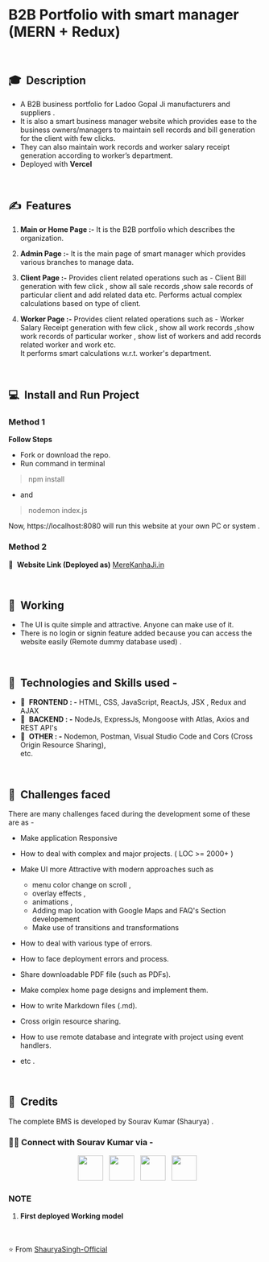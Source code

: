 
# B2B Portfolio with smart manager (MERN + Redux)   

<br>

## 🎓 &nbsp;Description

- A B2B business portfolio for
Ladoo Gopal Ji manufacturers and suppliers .
- It is also a smart business manager website which provides ease to
the business owners/managers to maintain sell records and bill generation for the client with few clicks.
- They can
also maintain work records and worker salary receipt generation according to worker’s department.
- Deployed with **Vercel** 

<br>

## ✍️ &nbsp;Features

1. **Main or Home Page :-** It is the B2B portfolio which describes the organization.

1. **Admin Page :-** It is the main page of smart manager which provides various branches to manage data.

1. **Client Page :-** Provides client related operations such as - Client Bill generation with few click , show all sale records ,show sale records of particular client and add related data etc.
Performs actual complex calculations based on type of client.

1. **Worker Page :-** Provides client related operations such as - Worker Salary Receipt generation with few click , show all work records ,show work records of particular worker , show list of workers and add records related worker and work  etc.   
 It performs smart calculations w.r.t. worker's department.


<br/>

## 💻 &nbsp;Install and Run Project

### Method 1

**Follow Steps**
- Fork or download the repo.
- Run command in terminal
>npm install
- and 
> nodemon index.js

Now, https://localhost:8080 will run this website at your own PC or system .



### Method 2
🎯 &nbsp;**Website Link (Deployed as)** [MereKanhaJi.in](https://business-portfolio-plus-bms-using-mern-and-redux-l2v854ujn.vercel.app/)

<br/>

## 🤔 &nbsp;Working 

- The UI is quite simple and attractive. Anyone can make use of it.
- There is no login or signin feature added because you can access the website easily (Remote dummy database used) .

<br>


## 🔧 &nbsp;Technologies and Skills used - 

- 📲 &nbsp;**FRONTEND : -** HTML, CSS, JavaScript, ReactJs, JSX , Redux and AJAX
- 🧮 &nbsp;**BACKEND : -** NodeJs, ExpressJs, Mongoose with Atlas, Axios and REST API's
- 🛒 &nbsp;**OTHER : -** Nodemon, Postman, Visual Studio Code and Cors (Cross Origin Resource Sharing), 
<br/> etc.

<br>


## 💬 &nbsp;Challenges faced

There are many challenges faced during the development some of these are as - 
- Make application Responsive
- How to deal with complex and major projects. ( LOC >= 2000+ )
- Make UI more Attractive with modern approaches such as   
  -  menu color change on scroll ,
  -  overlay effects ,
  -  animations ,
  -  Adding map location with Google Maps and FAQ's Section developement
  -  Make use of transitions and transformations 

- How to deal with various type of errors.
- How to face deployment errors and process.
- Share downloadable PDF file (such as PDFs).
- Make complex home page designs and implement them.
- How to write Markdown files (.md).
- Cross origin resource sharing.
- How to use remote database and integrate with project using event handlers.
- etc . 

<br/>

## 💼 &nbsp;Credits
The complete BMS is developed by Sourav Kumar (Shaurya) .
<h3> 🤝🏻 Connect with Sourav Kumar via -  </h3>

<p align="center">
&nbsp; <a href="https://twitter.com/ShauryaSingh_SK" target="_blank" rel="noopener noreferrer"><img src="https://img.icons8.com/plasticine/100/000000/twitter.png" width="50" /></a>  
&nbsp; <a href="https://www.facebook.com/skumar.varshney.507/" target="_blank" rel="noopener noreferrer"><img src="https://img.icons8.com/plasticine/100/000000/facebook-new.png" width="50" /></a>  
&nbsp; <a href="https://www.linkedin.com/in/imshauryasingh/" target="_blank" rel="noopener noreferrer"><img src="https://img.icons8.com/plasticine/100/000000/linkedin.png" width="50" /></a>
&nbsp; <a href="mailto:souravk48560gmail.com" target="_blank" rel="noopener noreferrer"><img src="https://img.icons8.com/plasticine/100/000000/gmail.png"  width="50" /></a>
</p>

### **NOTE**
1. **First deployed Working model**

<br><br>
⭐️ From [ShauryaSingh-Official](https://github.com/ShauryaSingh-Official)

   
